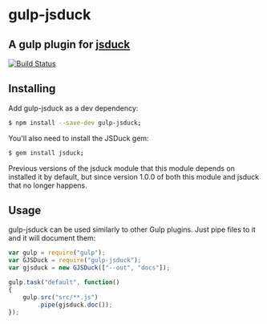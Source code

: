 # gulp-jsduck

## A gulp plugin for [jsduck](https://github.com/senchalabs/jsduck)

[![Build Status](https://travis-ci.org/rwhogg/gulp-jsduck.svg?branch=master)](https://travis-ci.org/rwhogg/gulp-jsduck)

## Installing

Add gulp-jsduck as a dev dependency:

```bash
$ npm install --save-dev gulp-jsduck;
```

You'll also need to install the JSDuck gem:

```bash
$ gem install jsduck;
```

Previous versions of the jsduck module that this module depends on installed it by default, but since version 1.0.0
of both this module and jsduck that no longer happens.

## Usage

gulp-jsduck can be used similarly to other Gulp plugins. Just pipe files to it and it will document them:

```js
var gulp = require("gulp");
var GJSDuck = require("gulp-jsduck");
var gjsduck = new GJSDuck(["--out", "docs"]);

gulp.task("default", function()
{
    gulp.src("src/**.js")
        .pipe(gjsduck.doc());
});
```
